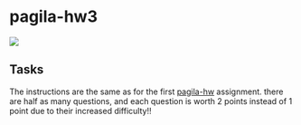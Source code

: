 # pagila-hw3
[![](https://github.com/valenxie/pagila-hw3/workflows/tests/badge.svg)](https://github.com/valenxie/pagila-hw3/actions?query=workflow%3Atests)

## Tasks
The instructions are the same as for the first [pagila-hw](https://github.com/mikeizbicki/pagila-hw) assignment.
there are half as many questions, and each question is worth 2 points instead of 1 point due to their increased difficulty!!

